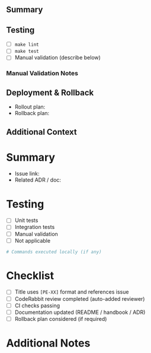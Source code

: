 ## Summary

<!-- Provide a concise description of what this PR changes and why. -->

## Testing

- [ ] `make lint`
- [ ] `make test`
- [ ] Manual validation (describe below)

### Manual Validation Notes

<!-- Screenshots, commands, or links that demonstrate the change works. -->

## Deployment & Rollback

- Rollout plan:
- Rollback plan:

## Additional Context

<!-- Link issues, ADRs, design docs, Slack threads, etc. -->
# Summary

<!-- Provide a concise description of the change. Link to related issues (e.g. PE-XX). -->

- Issue link:
- Related ADR / doc:

# Testing

- [ ] Unit tests
- [ ] Integration tests
- [ ] Manual validation
- [ ] Not applicable

```bash
# Commands executed locally (if any)
```

# Checklist

- [ ] Title uses `[PE-XX]` format and references issue
- [ ] CodeRabbit review completed (auto-added reviewer)
- [ ] CI checks passing
- [ ] Documentation updated (README / handbook / ADR)
- [ ] Rollback plan considered (if required)

# Additional Notes

<!-- Screenshots, rollout considerations, feature flags, etc. -->

